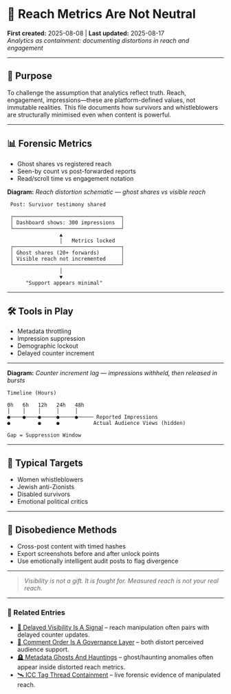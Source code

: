 # 🧨 Reach Metrics Are Not Neutral  
**First created:** 2025-08-08 | **Last updated:** 2025-08-17  
*Analytics as containment: documenting distortions in reach and engagement*  

---  

## 🎯 Purpose  
To challenge the assumption that analytics reflect truth. Reach, engagement, impressions—these are platform-defined values, not immutable realities. This file documents how survivors and whistleblowers are structurally minimised even when content is powerful.  

---  

## 📊 Forensic Metrics  
- Ghost shares vs registered reach  
- Seen-by count vs post-forwarded reports  
- Read/scroll time vs engagement notation  

**Diagram:** *Reach distortion schematic — ghost shares vs visible reach*  

```text
 Post: Survivor testimony shared

 ┌───────────────────────────────────┐
 │ Dashboard shows: 300 impressions  │
 └───────────────────────────────────┘
                 ▲
                 │   Metrics locked
 ┌───────────────────────────────────┐
 │ Ghost shares (20+ forwards)       │
 │ Visible reach not incremented     │
 └───────────────────────────────────┘
                 │
                 ▼
      "Support appears minimal"
```

---
## 🛠 Tools in Play  
- Metadata throttling  
- Impression suppression  
- Demographic lockout  
- Delayed counter increment  
---
**Diagram:** *Counter increment lag — impressions withheld, then released in bursts*  

```text
Timeline (Hours)

0h   6h   12h   24h   48h
│    │    │     │     │
●────●────●─────●─────●───── Reported Impressions
●         ●     ●           Actual Audience Views (hidden)

Gap = Suppression Window
```
---  

## 📎 Typical Targets  
- Women whistleblowers  
- Jewish anti-Zionists  
- Disabled survivors  
- Emotional political critics  

---  

## 🔁 Disobedience Methods  
- Cross-post content with timed hashes  
- Export screenshots before and after unlock points  
- Use emotionally intelligent audit posts to flag divergence  

---  

> *Visibility is not a gift. It is fought for. Measured reach is not your real reach.*  

---  

### 🔗 Related Entries  
- [🧨 Delayed Visibility Is A Signal](./u1F9E8_delayed_visibility_is_a_signal.md) – reach manipulation often pairs with delayed counter updates.  
- [🧨 Comment Order Is A Governance Layer](./u1F9E8_delayed_visibility_is_a_signal.md) – both distort perceived audience support.
- [🪦 Metadata Ghosts And Hauntings](../../Big_Picture_Protocols/🪦_metadata_ghosts_and_hauntings.md) – ghost/haunting anomalies often appear inside distorted reach metrics.  
- [🛰️ ICC Tag Thread Containment](../../Field_Logs/🛰️_icc_tag_thread_containment.md) – live forensic evidence of manipulated reach.  
